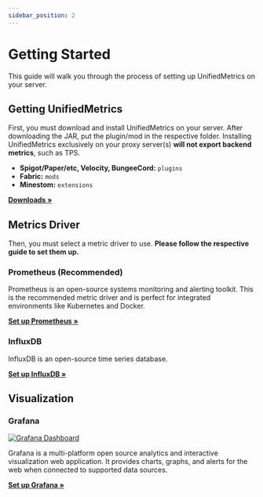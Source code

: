 ```yaml
---
sidebar_position: 2
---
```


# Getting Started

This guide will walk you through the process of setting up UnifiedMetrics on your server.

## Getting UnifiedMetrics

First, you must download and install UnifiedMetrics on your server. After downloading the JAR, put the plugin/mod in the
respective folder. Installing UnifiedMetrics exclusively on your proxy server(s) **will not export backend metrics**, such
as TPS.

- **Spigot/Paper/etc, Velocity, BungeeCord:** `plugins`
- **Fabric:** `mods`
- **Minestom:** `extensions`

[**Downloads »**](https://github.com/Cubxity/UnifiedMetrics/releases/)

## Metrics Driver

Then, you must select a metric driver to use. **Please follow the respective guide to set them up.**

### Prometheus (Recommended)

Prometheus is an open-source systems monitoring and alerting toolkit. This is the recommended metric driver and is
perfect for integrated environments like Kubernetes and Docker.

[**Set up Prometheus »**](drivers/prometheus)

### InfluxDB

InfluxDB is an open-source time series database.

[**Set up InfluxDB »**](drivers/prometheus)

## Visualization

### Grafana

[![Grafana Dashboard](https://github.com/Cubxity/UnifiedMetrics/raw/dev/0.3.x/.github/assets/grafana.png)](https://dedimc.link/unifiedmetrics)

Grafana is a multi-platform open source analytics and interactive visualization web application. It provides charts,
graphs, and alerts for the web when connected to supported data sources.

[**Set up Grafana »**](guides/grafana)
